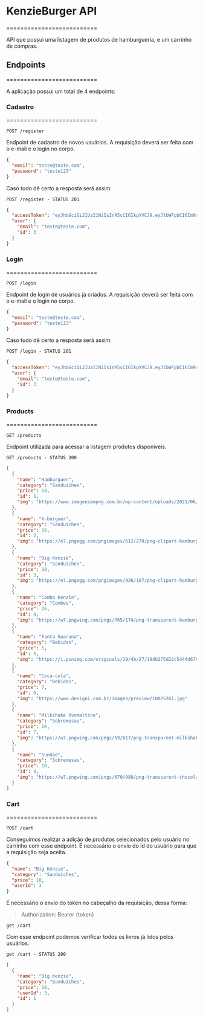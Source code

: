 # KenzieBurger API

==========================

API que possui uma listagem de produtos de hamburgueria, e um carrinho de compras.

## Endpoints

==========================

A aplicação possui um total de 4 endpoints:

### Cadastro

==========================

`POST /register`

Endpoint de cadastro de novos usuários. A requisição deverá ser feita com o e-mail e o login no corpo.

```json
{
  "email": "teste@teste.com",
  "password": "teste123"
}
```

Caso tudo dê certo a resposta será assim:

`POST /register - STATUS 201`

```json
{
  "accessToken": "eyJhbGciOiJIUzI1NiIsInR5cCI6IkpXVCJ9.eyJlbWFpbCI6Im9saXZpZXJAbWFpbC5jb20iLCJpYXQiOjE2MzUxODUwMjgsImV4cCI6MTYzNTE4ODYyOCwic3ViIjoiMyJ9.OOGgjbYHjAQ1AliVW39IY9_s4HpdxOlt4hEojm_fXYA",
  "user": {
    "email": "teste@teste.com",
    "id": 3
  }
}
```

### Login

==========================

`POST /login`

Endpoint de login de usuários já criados. A requisição deverá ser feita com o e-mail e o login no corpo.

```json
{
  "email": "teste@teste.com",
  "password": "teste123"
}
```

Caso tudo dê certo a resposta será assim:

`POST /login - STATUS 201`

```json
{
  "accessToken": "eyJhbGciOiJIUzI1NiIsInR5cCI6IkpXVCJ9.eyJlbWFpbCI6Im9saXZpZXJAbWFpbC5jb20iLCJpYXQiOjE2MzUxODUwMjgsImV4cCI6MTYzNTE4ODYyOCwic3ViIjoiMyJ9.OOGgjbYHjAQ1AliVW39IY9_s4HpdxOlt4hEojm_fXYA",
  "user": {
    "email": "teste@teste.com",
    "id": 3
  }
}
```

### Products

==========================

`GET /products`

Endpoint utilizada para acessar a listagem produtos disponiveis.

`GET /products - STATUS 200`

```json
[
  {
    "name": "Hamburguer",
    "category": "Sanduíches",
    "price": 14,
    "id": 1,
    "img": "https://www.imagensempng.com.br/wp-content/uploads/2021/06/X-burguer-Png.png"
  },
  {
    "name": "X-burguer",
    "category": "Sanduíches",
    "price": 16,
    "id": 2,
    "img": "https://e7.pngegg.com/pngimages/612/278/png-clipart-hamburger-cheeseburger-french-fries-pizza-bob-s-pizza.png"
  },
  {
    "name": "Big Kenzie",
    "category": "Sanduíches",
    "price": 18,
    "id": 3,
    "img": "https://e7.pngegg.com/pngimages/936/187/png-clipart-hamburger-hamburger-food.png"
  },
  {
    "name": "Combo Kenzie",
    "category": "Combos",
    "price": 26,
    "id": 4,
    "img": "https://w7.pngwing.com/pngs/765/174/png-transparent-hamburger-veggie-burger-chicken-sandwich-kfc-french-fries-burger-king-food-recipe-fast-food-restaurant.png"
  },
  {
    "name": "Fanta Guarana",
    "category": "Bebidas",
    "price": 5,
    "id": 5,
    "img": "https://i.pinimg.com/originals/19/4b/27/194b275d22c5444d679861ec1beeeb1c.png"
  },
  {
    "name": "Coca-cola",
    "category": "Bebidas",
    "price": 7,
    "id": 6,
    "img": "https://www.designi.com.br/images/preview/10025261.jpg"
  },
  {
    "name": "Milkshake Ovomaltine",
    "category": "Sobremesas",
    "price": 10,
    "id": 7,
    "img": "https://w7.pngwing.com/pngs/59/617/png-transparent-milkshake-drink-takeout-tea-thumbnail.png"
  },
  {
    "name": "Sundae",
    "category": "Sobremesas",
    "price": 10,
    "id": 8,
    "img": "https://w7.pngwing.com/pngs/670/980/png-transparent-chocolate-ice-cream-ice-cream-cones-milkshake-sundae-ovaltine-sundae-food-frozen-dessert-parfait.png"
  }
]
```

### Cart

==========================

`POST /cart`

Conseguimos realizar a adição de produtos selecionados pelo usuário no carrinho com esse endpoint. É necessário o envio do id do usuário para que a requisição seja aceita.

```json
{
  "name": "Big Kenzie",
  "category": "Sanduíches",
  "price": 18,
  "userId": 3
}
```

É necessário o envio do token no cabeçalho da requisição, dessa forma:

> Authorization: Bearer {token}

`get /cart`

Com esse endpoint podemos verificar todos os livros já lidos pelos usuários.

`get /cart - STATUS 200`

```json
[
  {
    "name": "Big Kenzie",
    "category": "Sanduíches",
    "price": 18,
    "userId": 3,
    "id": 1
  }
]
```
